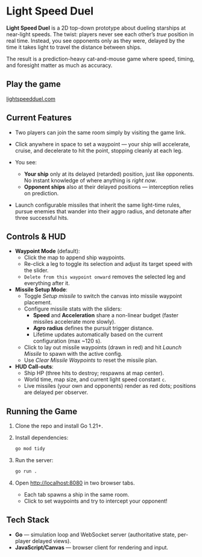 # Light Speed Duel

**Light Speed Duel** is a 2D top-down prototype about dueling starships at near-light speeds. The twist: players never see each other’s *true* position in real time. Instead, you see opponents only as they were, delayed by the time it takes light to travel the distance between ships.

The result is a prediction-heavy cat-and-mouse game where speed, timing, and foresight matter as much as accuracy.

## Play the game  
[lightspeedduel.com](www.lightspeedduel.com)


## Current Features

* Two players can join the same room simply by visiting the game link.
* Click anywhere in space to set a waypoint — your ship will accelerate, cruise, and decelerate to hit the point, stopping cleanly at each leg.
* You see:

  * **Your ship** only at its delayed (retarded) position, just like opponents. No instant knowledge of where anything is *right now*.
  * **Opponent ships** also at their delayed positions — interception relies on prediction.
* Launch configurable missiles that inherit the same light-time rules, pursue enemies that wander into their aggro radius, and detonate after three successful hits.


## Controls & HUD

* **Waypoint Mode** (default):
  * Click the map to append ship waypoints.
  * Re-click a leg to toggle its selection and adjust its target speed with the slider.
  * `Delete from this waypoint onward` removes the selected leg and everything after it.
* **Missile Setup Mode**:
  * Toggle *Setup missile* to switch the canvas into missile waypoint placement.
  * Configure missile stats with the sliders:
    * **Speed** and **Acceleration** share a non-linear budget (faster missiles accelerate more slowly).
    * **Agro radius** defines the pursuit trigger distance.
    * Lifetime updates automatically based on the current configuration (max ~120 s).
  * Click to lay out missile waypoints (drawn in red) and hit *Launch Missile* to spawn with the active config.
  * Use *Clear Missile Waypoints* to reset the missile plan.
* **HUD Call-outs**:
  * Ship HP (three hits to destroy; respawns at map center).
  * World time, map size, and current light speed constant `c`.
  * Live missiles (your own and opponents) render as red dots; positions are delayed per observer.


## Running the Game

1. Clone the repo and install Go 1.21+.
2. Install dependencies:

   ```bash
   go mod tidy
   ```
3. Run the server:

   ```bash
   go run .
   ```
4. Open [http://localhost:8080](http://localhost:8080) in two browser tabs.

   * Each tab spawns a ship in the same room.
   * Click to set waypoints and try to intercept your opponent!


## Tech Stack

* **Go** — simulation loop and WebSocket server (authoritative state, per-player delayed views).
* **JavaScript/Canvas** — browser client for rendering and input.
